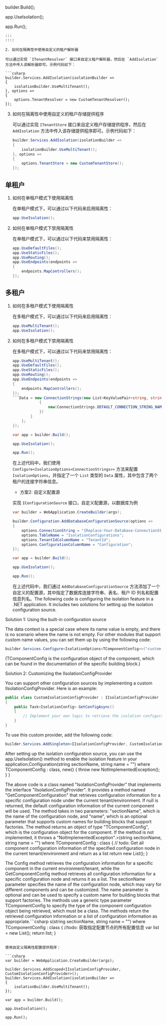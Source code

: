 ﻿builder.Build();

   app.UseIsolation();

   app.Run();
   ```
   :::
   ::::

2. 如何在隔离性中使用自定义的租户解析器

   可以通过实现 `ITenantResolver` 接口来自定义租户解析器，然后在 `AddIsolation` 方法中传入该解析器即可。示例代码如下：

   ```csharp
   builder.Services.AddIsolation(isolationBuilder =>
   {
       isolationBuilder.UseMultiTenant();
   }, options =>
   {
       options.TenantResolver = new CustomTenantResolver();
   });
   ```

3. 如何在隔离性中使用自定义的租户存储提供程序

   可以通过实现 `ITenantStore` 接口来自定义租户存储提供程序，然后在 `AddIsolation` 方法中传入该存储提供程序即可。示例代码如下：

   ```csharp
   builder.Services.AddIsolation(isolationBuilder =>
   {
       isolationBuilder.UseMultiTenant();
   }, options =>
   {
       options.TenantStore = new CustomTenantStore();
   });
   ```

## 单租户

1. 如何在单租户模式下使用隔离性

   在单租户模式下，可以通过以下代码来启用隔离性：

   ```csharp
   app.UseIsolation();
   ```

2. 如何在单租户模式下禁用隔离性

   在单租户模式下，可以通过以下代码来禁用隔离性：

   ```csharp
   app.UseDefaultFiles();
   app.UseStaticFiles();
   app.UseRouting();
   app.UseEndpoints(endpoints =>
   {
       endpoints.MapControllers();
   });
   ```

## 多租户

1. 如何在多租户模式下使用隔离性

   在多租户模式下，可以通过以下代码来启用隔离性：

   ```csharp
   app.UseMultiTenant();
   app.UseIsolation();
   ```

2. 如何在多租户模式下禁用隔离性

   在多租户模式下，可以通过以下代码来禁用隔离性：

   ```csharp
   app.UseMultiTenant();
   app.UseDefaultFiles();
   app.UseStaticFiles();
   app.UseRouting();
   app.UseEndpoints(endpoints =>
   {
       endpoints.MapControllers();
   });
   ```Data = new ConnectionStrings(new List<KeyValuePair<string, string>>()
               {
                   new(ConnectionStrings.DEFAULT_CONNECTION_STRING_NAME, "{Replace-Your-Tenant2-ConnectionString}")
               })
           }
       };
   });

   var app = builder.Build();

   app.UseIsolation();

   app.Run();
   ```

   在上述代码中，我们使用 `Configure<IsolationOptions<ConnectionStrings>>` 方法来配置 `IsolationOptions`，并指定了一个 `List` 类型的 `Data` 属性，其中包含了两个租户的连接字符串信息。

   * 方案2: 自定义配置源

   实现 `IConfigurationSource` 接口，自定义配置源，以数据库为例

   ```csharp Program.cs l:3-29,33
   var builder = WebApplication.CreateBuilder(args);

   builder.Configuration.AddDatabaseConfigurationSource(options =>
   {
       options.ConnectionString = "{Replace-Your-Database-ConnectionString}";
       options.TableName = "IsolationConfigurations";
       options.TenantIdColumnName = "TenantId";
       options.ConfigurationColumnName = "Configuration";
   });

   var app = builder.Build();

   app.UseIsolation();

   app.Run();
   ```

   在上述代码中，我们通过 `AddDatabaseConfigurationSource` 方法添加了一个自定义的配置源，其中指定了数据库连接字符串、表名、租户 ID 列名和配置信息列名。The following code is configuring the isolation feature in a .NET application. It includes two solutions for setting up the isolation configuration source. 

Solution 1: Using the built-in configuration source

The data context is a special case where its name value is empty, and there is no scenario where the name is not empty. For other modules that support custom name values, you can set them up by using the following code: 

```csharp
builder.Services.Configure<IsolationOptions<TComponentConfig>>("custom name value", options =>{ });
```

(TComponentConfig is the configuration object of the component, which can be found in the documentation of the specific building block.)

Solution 2: Customizing the IIsolationConfigProvider

You can support other configuration sources by implementing a custom IIsolationConfigProvider. Here is an example:

```csharp
public class CustomIsolationConfigProvider : IIsolationConfigProvider
{
    public Task<IsolationConfig> GetConfigAsync()
    {
        // Implement your own logic to retrieve the isolation configuration from a custom source.
    }
}
```

To use this custom provider, add the following code:

```csharp
builder.Services.AddSingleton<IIsolationConfigProvider, CustomIsolationConfigProvider>();
```

After setting up the isolation configuration source, you can use the app.UseIsolation() method to enable the isolation feature in your application.Configuration<TComponentConfig>(string sectionName, string name = "") where TComponentConfig : class, new()
       {
           throw new NotImplementedException();
       }
   }

The above code is a class named "IsolationConfigProvider" that implements the interface "IIsolationConfigProvider". It provides a method named "GetComponentConfiguration" that retrieves configuration information for a specific configuration node under the current tenant/environment. If null is returned, the default configuration information of the current component will be used. The method takes in two parameters: "sectionName", which is the name of the configuration node, and "name", which is an optional parameter that supports custom names for building blocks that support factories. The method returns an object of type "TComponentConfig", which is the configuration object for the component. If the method is not implemented, it throws a "NotImplementedException".>(string sectionName, string name = "") where TComponentConfig : class
       {
           // todo: Get all component configuration information of the specified configuration node in the current tenant/environment and return as a list
           return new List<TComponentConfig>();
       }

The Config method retrieves the configuration information for a specific component in the current environment/tenant, while the GetComponentConfig method retrieves all configuration information for a specific configuration node and returns it as a list. The sectionName parameter specifies the name of the configuration node, which may vary for different components and can be customized. The name parameter is optional and can be used to specify a custom name for building blocks that support factories. The methods use a generic type parameter TComponentConfig to specify the type of the component configuration object being retrieved, which must be a class. The methods return the retrieved configuration information or a list of configuration information as appropriate.```csharp
s<TComponentConfig>(string sectionName, string name = "") where TComponentConfig : class
{
    //todo: 获取指定配置节点的所有配置信息
    var list = new List<TComponentConfig>();
    return list;
}
```

使用自定义隔离性配置提供程序：

```csharp
var builder = WebApplication.CreateBuilder(args);

builder.Services.AddScoped<IIsolationConfigProvider, CustomIsolationConfigProvider>();
builder.Services.AddIsolation(isolationBuilder =>
{
    isolationBuilder.UseMultiTenant();
});

var app = builder.Build();

app.UseIsolation();

app.Run();
```